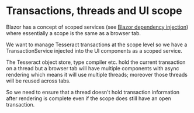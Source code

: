 # Transactions, threads and UI scope

Blazor has a concept of scoped services (see [Blazor dependency injection](https://docs.microsoft.com/en-us/aspnet/core/blazor/fundamentals/dependency-injection?view=aspnetcore-5.0&pivots=server)) where essentially a scope is the same as a browser tab.

We want to manage Tesseract transactions at the scope level so we have a TransactionService injected into the UI components as a scoped service.

The Tesseract object store, type compiler etc. hold the current transaction on a thread but a browser tab will have multiple components with async rendering which means it will use multiple threads; moreover those threads will be reused across tabs.

So we need to ensure that a thread doesn't hold transaction information after rendering is complete even if the scope does still have an open transaction.

